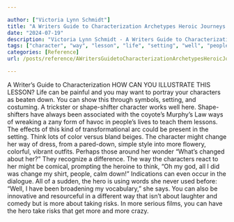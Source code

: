 ```yaml
---

author: ["Victoria Lynn Schmidt"]
title: "A Writers Guide to Characterization Archetypes Heroic Journeys and Other Elements of Dynamic Character Development - part0016_split_007.html"
date: "2024-07-19"
description: "Victoria Lynn Schmidt - A Writers Guide to Characterization Archetypes Heroic Journeys and Other Elements of Dynamic Character Development"
tags: ["character", "way", "lesson", "life", "setting", "well", "people", "think", "might", "change", "hero", "risk", "writer", "guide", "characterization", "illustrate", "painful", "may", "want", "portray", "beaten", "show", "symbol", "costuming", "trickster"]
categories: [Reference]
url: /posts/reference/AWritersGuidetoCharacterizationArchetypesHeroicJourneysandOtherElementsofDynamicCharacterDevelopment-part0016split007html

---
```



A Writer’s Guide to Characterization
HOW CAN YOU ILLUSTRATE THIS LESSON?
Life can be painful and you may want to portray your characters as beaten down. You can show this through symbols, setting, and costuming. A trickster or shape-shifter character works well here. Shape-shifters have always been associated with the coyote’s Murphy’s Law ways of wreaking a zany form of havoc in people’s lives to teach them lessons.
The effects of this kind of transformational arc could be present in the setting. Think lots of color versus bland beiges. The character might change her way of dress, from a pared-down, simple style into more flowery, colorful, vibrant outfits. Perhaps those around her wonder “What’s changed about her?” They recognize a difference. The way the characters react to her might be comical, prompting the heroine to think, “Oh my god, all I did was change my shirt, people, calm down!” Indications can even occur in the dialogue. All of a sudden, the hero is using words she never used before: “Well, I have been broadening my vocabulary,” she says.
You can also be innovative and resourceful in a different way that isn’t about laughter and comedy but is more about taking risks. In more serious films, you can have the hero take risks that get more and more crazy.
